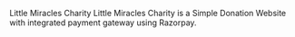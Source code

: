 Little Miracles Charity
Little Miracles Charity is a Simple Donation Website with integrated payment gateway using Razorpay. 
